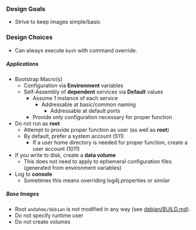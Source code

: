 ### Design Goals
* Strive to keep images simple/basic

### Design Choices
* Can always execute `bash` with command override. 

##### Applications
* Bootstrap Macro(s)
  * Configuration via **Environment** variables
  * Self-Assembly of **dependent** services via **Default** values
    * Assume 1 instance of each service
      * Addressable at basic/common naming
        * Addressable at default ports
    * Provide only configuration necessary for proper function
* Do not run as **root**
  * Attempt to provide proper function as user (as well as **root**)
  * By default, prefer a system account (511)
     * If a user home directory is needed for proper function, create a user account (1011)
* If you write to disk, create a **data volume**
  * This does not need to apply to ephemeral configuration files (generated from environment variables)
* Log to **console**
  * Sometimes this means overriding log4j.properties or similar

##### Base Images
* Root `andahme/debian` is not modified in any way (see [debian/BUILD.md](https://github.com/andahme/dockerfiles/blob/release/debian/debian/BUILD.md)).  
* Do not specify runtime user
* Do not create volumes
